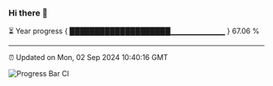 ### Hi there 👋

⏳ Year progress { ████████████████████▁▁▁▁▁▁▁▁▁▁ } 67.06 %

---

⏰ Updated on Mon, 02 Sep 2024 10:40:16 GMT

![Progress Bar CI](https://github.com/IshwaranRudhara/GIT-ACTION/workflows/Progress%20Bar%20CI/badge.svg)
